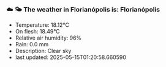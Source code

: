 ### ☁️ 🌤️  The weather in Florianópolis is: Florianópolis

- Temperature: 18.12°C
- On flesh: 18.49°C
- Relative air humidity: 96%
- Rain: 0.0 mm
- Description: Clear sky
- last updated: 2025-05-15T01:20:58.660590
